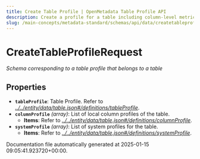 ```yaml
---
title: Create Table Profile | OpenMetadata Table Profile API
description: Create a profile for a table including column-level metrics, data distributions, null counts, and profiling run details.
slug: /main-concepts/metadata-standard/schemas/api/data/createtableprofile
---
```


# CreateTableProfileRequest

*Schema corresponding to a table profile that belongs to a table*

## Properties

- **`tableProfile`**: Table Profile. Refer to *[../../entity/data/table.json#/definitions/tableProfile](#/../entity/data/table.json#/definitions/tableProfile)*.
- **`columnProfile`** *(array)*: List of local column profiles of the table.
  - **Items**: Refer to *[../../entity/data/table.json#/definitions/columnProfile](#/../entity/data/table.json#/definitions/columnProfile)*.
- **`systemProfile`** *(array)*: List of system profiles for the table.
  - **Items**: Refer to *[../../entity/data/table.json#/definitions/systemProfile](#/../entity/data/table.json#/definitions/systemProfile)*.


Documentation file automatically generated at 2025-01-15 09:05:41.923720+00:00.
